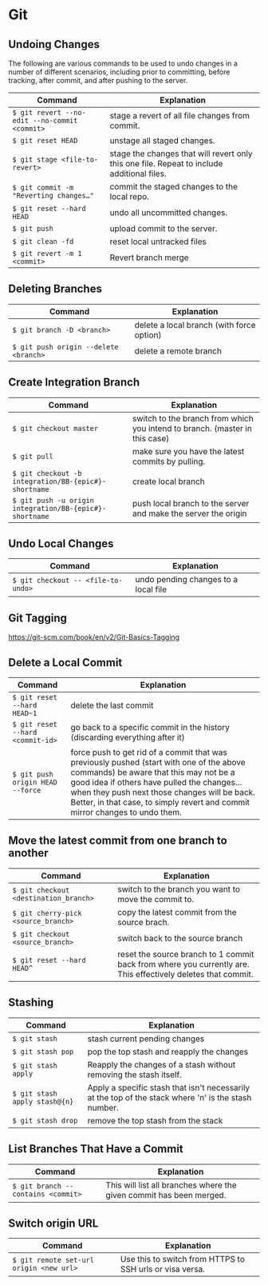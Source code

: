 # Git

## Undoing Changes
The following are various commands to be used to undo changes in a number of different scenarios, including prior to committing, before tracking, after commit, and after pushing to the server.
<br/>

| Command | Explanation |
| --- | --- |
| `$ git revert --no-edit --no-commit <commit>` | stage a revert of all file changes from commit. |
| `$ git reset HEAD` | unstage all staged changes. |
| `$ git stage <file-to-revert>` | stage the changes that will revert only this one file. Repeat to include additional files. |
| `$ git commit -m "Reverting changes…"` | commit the staged changes to the local repo. |
| `$ git reset --hard HEAD` | undo all uncommitted changes. |
| `$ git push` | upload commit to the server. |
| `$ git clean -fd` | reset local untracked files |
| `$ git revert -m 1 <commit>` | Revert branch merge |


## Deleting Branches

| Command | Explanation |
| --- | --- |
| `$ git branch -D <branch>` | delete a local branch (with force option) |
| `$ git push origin --delete <branch>` | delete a remote branch |

## Create Integration Branch

| Command | Explanation |
| --- | --- |
| `$ git checkout master` | switch to the branch from which you intend to branch.  (master in this case) |
| `$ git pull` | make sure you have the latest commits by pulling. |
| `$ git checkout -b integration/BB-{epic#}-shortname` | create local branch |
| `$ git push -u origin integration/BB-{epic#}-shortname` | push local branch to the server and make the server the origin |

## Undo Local Changes

| Command | Explanation |
| --- | --- |
| `$ git checkout -- <file-to-undo>` | undo pending changes to a local file |


## Git Tagging
https://git-scm.com/book/en/v2/Git-Basics-Tagging


## Delete a Local Commit

| Command | Explanation |
| --- | --- |
| ``$ git reset --hard HEAD~1`` | delete the last commit |
| `$ git reset --hard <commit-id>` | go back to a specific commit in the history (discarding everything after it) |
| `$ git push origin HEAD --force` |  force push to get rid of a commit that was previously pushed (start with one of the above commands) be aware that this may not be a good idea if others have pulled the changes… when they push next those changes will be back.  Better, in that case, to simply revert and commit mirror changes to undo them. |


## Move the latest commit from one branch to another

| Command | Explanation |
| --- | --- |
| `$ git checkout <destination_branch>` | switch to the branch you want to move the commit to. |
| `$ git cherry-pick <source_branch>` | copy the latest commit from the source brach. |
| `$ git checkout <source_branch>` | switch back to the source branch |
| `$ git reset --hard HEAD^` | reset the source branch to 1 commit back from where you currently are. This effectively deletes that commit. |


## Stashing

| Command | Explanation |
| --- | --- |
| `$ git stash` | stash current pending changes |
| `$ git stash pop` | pop the top stash and reapply the changes |
| `$ git stash apply` | Reapply the changes of a stash without removing the stash itself. |
| `$ git stash apply stash@{n}` | Apply a specific stash that isn't necessarily at the top of the stack where 'n' is the stash number. |
| `$ git stash drop` | remove the top stash from the stack |

## List Branches That Have a Commit

| Command | Explanation |
| --- | --- |
| `$ git branch --contains <commit>` | This will list all branches where the given commit has been merged. |


## Switch origin URL
| Command | Explanation |
| --- | --- |
| `$ git remote set-url origin <new url>` | Use this to switch from HTTPS to SSH urls or visa versa. |
